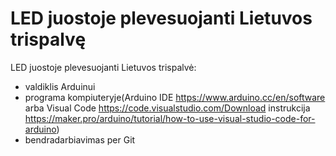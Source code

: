 # LED juostoje plevesuojanti Lietuvos trispalvę
LED juostoje plevesuojanti Lietuvos trispalvė: 
- valdiklis Arduinui 
- programa kompiuteryje(Arduino IDE https://www.arduino.cc/en/software arba Visual Code https://code.visualstudio.com/Download instrukcija https://maker.pro/arduino/tutorial/how-to-use-visual-studio-code-for-arduino)
- bendradarbiavimas per Git 
